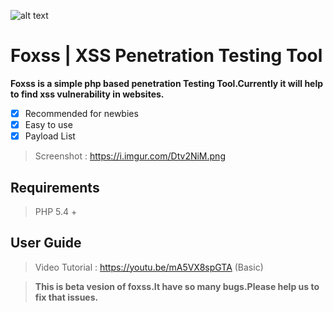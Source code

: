![alt text](https://github.com/akalankauk/Foxss-XSS-Penetration-Testing-Tool/blob/master/theme/img/logo-foxss.png?raw=true)
# Foxss | XSS Penetration Testing Tool
**Foxss is a simple php based penetration Testing Tool.Currently it will help to find xss vulnerability in websites.**
- [x] Recommended for newbies
- [x] Easy to use
- [x] Payload List
> Screenshot : https://i.imgur.com/Dtv2NiM.png

## Requirements
> PHP 5.4 +

## User Guide
> Video Tutorial : https://youtu.be/mA5VX8spGTA (Basic)


> **This is beta vesion of foxss.It have so many bugs.Please help us to fix that issues.**
